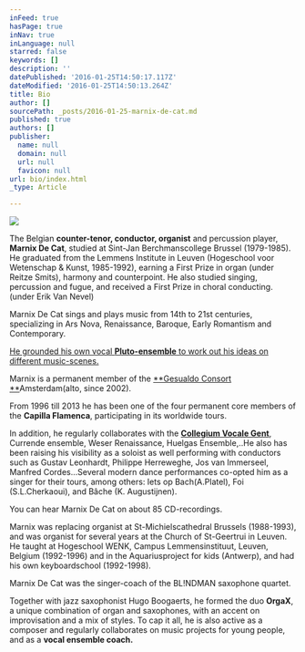 ```yaml
---
inFeed: true
hasPage: true
inNav: true
inLanguage: null
starred: false
keywords: []
description: ''
datePublished: '2016-01-25T14:50:17.117Z'
dateModified: '2016-01-25T14:50:13.264Z'
title: Bio
author: []
sourcePath: _posts/2016-01-25-marnix-de-cat.md
published: true
authors: []
publisher:
  name: null
  domain: null
  url: null
  favicon: null
url: bio/index.html
_type: Article

---
```

![](https://the-grid-user-content.s3-us-west-2.amazonaws.com/41cbfdee-7878-40de-bd82-9cce48ff15e5.jpg)

The Belgian **counter-tenor, conductor, organist** and percussion player, **Marnix De Cat**, studied at Sint-Jan Berchmanscollege Brussel (1979-1985). He graduated from the Lemmens Institute in Leuven (Hogeschool voor Wetenschap & Kunst, 1985-1992), earning a First Prize in organ (under Reitze Smits), harmony and counterpoint. He also studied singing, percussion and fugue, and received a First Prize in choral conducting. (under Erik Van Nevel)

Marnix De Cat sings and plays music from 14th to 21st centuries, specializing in Ars Nova, Renaissance, Baroque, Early Romantism and Contemporary.

[He grounded his own vocal **Pluto-ensemble** to work out his ideas on different music-scenes.][0]

Marnix is a permanent member of the [**Gesualdo Consort **][1]Amsterdam(alto, since 2002). 

From 1996 till 2013 he has been one of the four permanent core members of the **Capilla Flamenca**, participating in its worldwide tours.

In addition, he regularly collaborates with the **[Collegium Vocale Gent][2]**, Currende ensemble, Weser Renaissance, Huelgas Ensemble,..He also has been raising his visibility as a soloist as well performing with conductors such as Gustav Leonhardt, Philippe Herreweghe, Jos van Immerseel, Manfred Cordes...Several modern dance performances co-opted him as a singer for their tours, among others: Iets op Bach(A.Platel), Foi (S.L.Cherkaoui), and Bâche (K. Augustijnen).

You can hear Marnix De Cat on about 85 CD-recordings.

Marnix was replacing organist at St-Michielscathedral Brussels (1988-1993), and was organist for several years at the Church of St-Geertrui in Leuven. He taught at Hogeschool WENK, Campus Lemmensinstituut, Leuven, Belgium (1992-1996) and in the Aquariusproject for kids (Antwerp), and had his own keyboardschool (1992-1998).

Marnix De Cat was the singer-coach of the BL!NDMAN saxophone quartet.

Together with jazz saxophonist Hugo Boogaerts, he formed the duo **OrgaX**, a unique combination of organ and saxophones, with an accent on improvisation and a mix of styles. To cap it all, he is also active as a composer and regularly collaborates on music projects for young people, and as a **vocal ensemble coach.**

[0]: http://www.Pluto-ensemble.be/
[1]: http://www.gesualdoconsort.amsterdam/
[2]: http://www.collegiumvocale.com/
